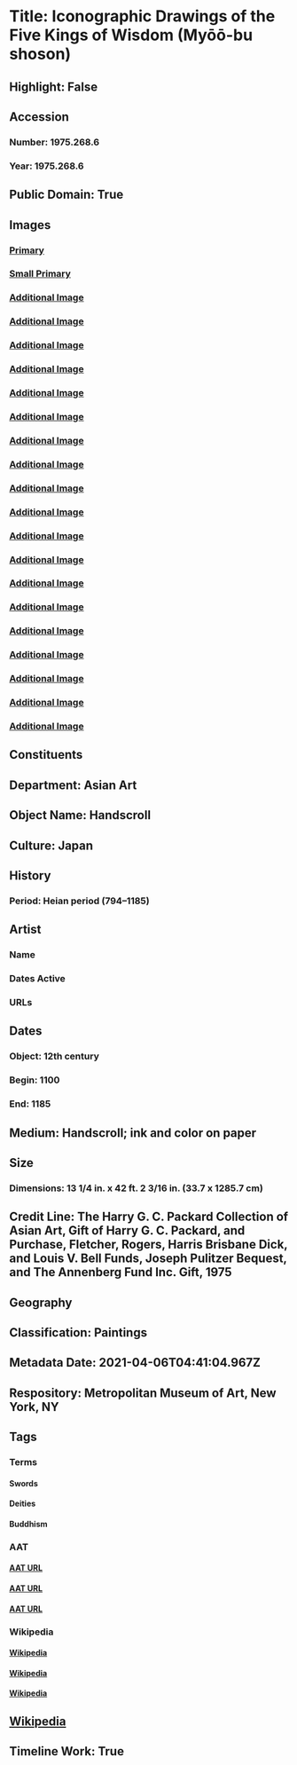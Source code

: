 # Title: Iconographic Drawings of the Five Kings of Wisdom (Myōō-bu shoson)
## Highlight: False
## Accession
### Number: 1975.268.6
### Year: 1975.268.6
## Public Domain: True
## Images
### [Primary](https://images.metmuseum.org/CRDImages/as/original/DP234965_CRD.jpg)
### [Small Primary](https://images.metmuseum.org/CRDImages/as/web-large/DP234965_CRD.jpg)
### [Additional Image](https://images.metmuseum.org/CRDImages/as/original/DP215978.jpg)
### [Additional Image](https://images.metmuseum.org/CRDImages/as/original/DP215979.jpg)
### [Additional Image](https://images.metmuseum.org/CRDImages/as/original/DP234964.jpg)
### [Additional Image](https://images.metmuseum.org/CRDImages/as/original/DP234965.jpg)
### [Additional Image](https://images.metmuseum.org/CRDImages/as/original/DP234966.jpg)
### [Additional Image](https://images.metmuseum.org/CRDImages/as/original/DP234967.jpg)
### [Additional Image](https://images.metmuseum.org/CRDImages/as/original/DP234968.jpg)
### [Additional Image](https://images.metmuseum.org/CRDImages/as/original/DP234969.jpg)
### [Additional Image](https://images.metmuseum.org/CRDImages/as/original/DP234970.jpg)
### [Additional Image](https://images.metmuseum.org/CRDImages/as/original/DP234971.jpg)
### [Additional Image](https://images.metmuseum.org/CRDImages/as/original/DP234972.jpg)
### [Additional Image](https://images.metmuseum.org/CRDImages/as/original/DP234973.jpg)
### [Additional Image](https://images.metmuseum.org/CRDImages/as/original/DP234974.jpg)
### [Additional Image](https://images.metmuseum.org/CRDImages/as/original/DP234975.jpg)
### [Additional Image](https://images.metmuseum.org/CRDImages/as/original/DP234976.jpg)
### [Additional Image](https://images.metmuseum.org/CRDImages/as/original/DP234977.jpg)
### [Additional Image](https://images.metmuseum.org/CRDImages/as/original/DP234978.jpg)
### [Additional Image](https://images.metmuseum.org/CRDImages/as/original/DP234979.jpg)
### [Additional Image](https://images.metmuseum.org/CRDImages/as/original/DP234980.jpg)
## Constituents
## Department: Asian Art
## Object Name: Handscroll
## Culture: Japan
## History
### Period: Heian period (794–1185)
## Artist
### Name
### Dates Active
### URLs
## Dates
### Object: 12th century
### Begin: 1100
### End: 1185
## Medium: Handscroll; ink and color on paper
## Size
### Dimensions: 13 1/4 in. x 42 ft. 2 3/16 in. (33.7 x 1285.7 cm)
## Credit Line: The Harry G. C. Packard Collection of Asian Art, Gift of Harry G. C. Packard, and Purchase, Fletcher, Rogers, Harris Brisbane Dick, and Louis V. Bell Funds, Joseph Pulitzer Bequest, and The Annenberg Fund Inc. Gift, 1975
## Geography
## Classification: Paintings
## Metadata Date: 2021-04-06T04:41:04.967Z
## Respository: Metropolitan Museum of Art, New York, NY
## Tags
### Terms
#### Swords
#### Deities
#### Buddhism
### AAT
#### [AAT URL](http://vocab.getty.edu/page/aat/300037048)
#### [AAT URL](http://vocab.getty.edu/page/aat/300343850)
#### [AAT URL](http://vocab.getty.edu/page/aat/300073738)
### Wikipedia
#### [Wikipedia]()
#### [Wikipedia]()
#### [Wikipedia]()
## [Wikipedia](https://www.wikidata.org/wiki/Q78850593)
## Timeline Work: True